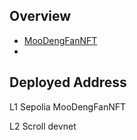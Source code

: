 ## Overview

- [MooDengFanNFT](./src/MooDengFanNFT.sol)
- 


## Deployed Address
L1 Sepolia
MooDengFanNFT 

L2 Scroll devnet 
